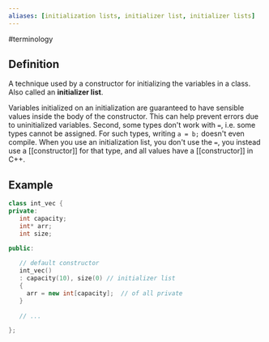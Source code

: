 ```yaml
---
aliases: [initialization lists, initializer list, initializer lists]
---
```


#terminology

## Definition
A technique used by a constructor for initializing the variables in a class. Also called an **initializer list**.

Variables initialized on an initialization are guaranteed to have sensible values inside the body of the constructor. This can help prevent errors due to uninitialized variables.
Second, some types don't work with `=`, i.e. some types cannot be assigned. For such types, writing `a = b;` doesn't even compile. When you use an initialization list, you don't use the `=`, you instead use a [[constructor]] for that type, and all values have a [[constructor]] in C++.

## Example
```cpp
class int_vec {
private:
   int capacity;
   int* arr;
   int size;

public:
   
   // default constructor 
   int_vec() 
   : capacity(10), size(0) // initializer list
   {
     arr = new int[capacity];  // of all private
   }
   
   // ...

}; 
```